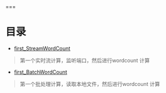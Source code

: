 ===


目录
===

* [first_StreamWordCount](src/main/scala/first_StreamWordCount.scala)
>第一个实时流计算，监听端口，然后进行wordcount 计算
* [first_BatchWordCount](src/main/scala/first_BatchWordCount.scala)
>第一个批处理计算，读取本地文件，然后进行wordcount 计算